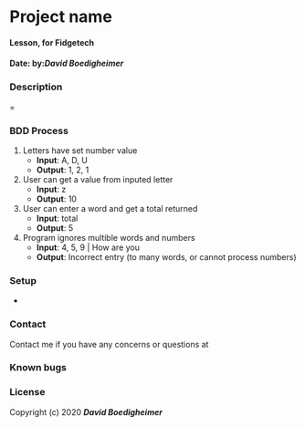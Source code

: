 # Project name
#### Lesson, for Fidgetech
#### Date:  by:_**David Boedigheimer**_
### Description
=
### BDD Process
1. Letters have set number value
      * **Input**: A, D, U
      * **Output**: 1, 2, 1
2. User can get a value from inputed letter
      * **Input**: z
      * **Output**: 10
3. User can enter a word and get a total returned
      * **Input**: total
      * **Output**: 5
4. Program ignores multible words and numbers
      * **Input**: 4, 5, 9 | How are you
      * **Output**: Incorrect entry (to many words, or cannot process numbers)
### Setup
*
### Contact
Contact me if you have any concerns or questions at
### Known bugs

### License

Copyright (c) 2020 _**David Boedigheimer**_
